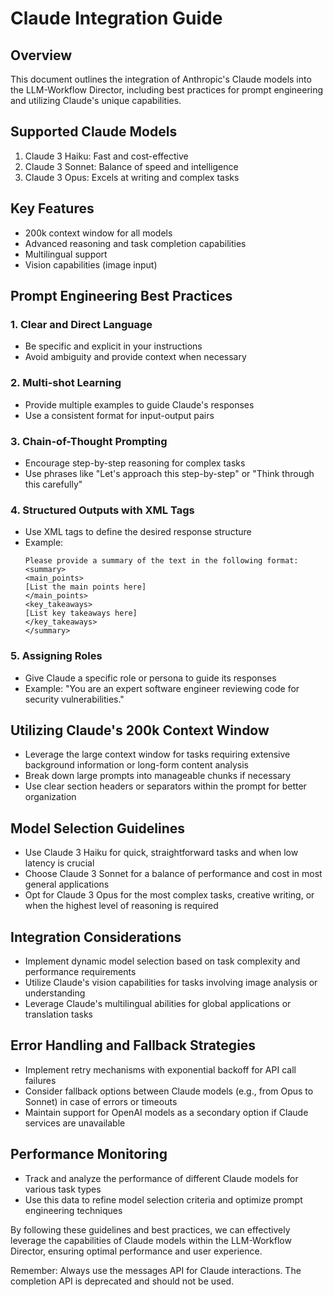# Claude Integration Guide

## Overview
This document outlines the integration of Anthropic's Claude models into the LLM-Workflow Director, including best practices for prompt engineering and utilizing Claude's unique capabilities.

## Supported Claude Models
1. Claude 3 Haiku: Fast and cost-effective
2. Claude 3 Sonnet: Balance of speed and intelligence
3. Claude 3 Opus: Excels at writing and complex tasks

## Key Features
- 200k context window for all models
- Advanced reasoning and task completion capabilities
- Multilingual support
- Vision capabilities (image input)

## Prompt Engineering Best Practices

### 1. Clear and Direct Language
- Be specific and explicit in your instructions
- Avoid ambiguity and provide context when necessary

### 2. Multi-shot Learning
- Provide multiple examples to guide Claude's responses
- Use a consistent format for input-output pairs

### 3. Chain-of-Thought Prompting
- Encourage step-by-step reasoning for complex tasks
- Use phrases like "Let's approach this step-by-step" or "Think through this carefully"

### 4. Structured Outputs with XML Tags
- Use XML tags to define the desired response structure
- Example:
  ```
  Please provide a summary of the text in the following format:
  <summary>
  <main_points>
  [List the main points here]
  </main_points>
  <key_takeaways>
  [List key takeaways here]
  </key_takeaways>
  </summary>
  ```

### 5. Assigning Roles
- Give Claude a specific role or persona to guide its responses
- Example: "You are an expert software engineer reviewing code for security vulnerabilities."

## Utilizing Claude's 200k Context Window
- Leverage the large context window for tasks requiring extensive background information or long-form content analysis
- Break down large prompts into manageable chunks if necessary
- Use clear section headers or separators within the prompt for better organization

## Model Selection Guidelines
- Use Claude 3 Haiku for quick, straightforward tasks and when low latency is crucial
- Choose Claude 3 Sonnet for a balance of performance and cost in most general applications
- Opt for Claude 3 Opus for the most complex tasks, creative writing, or when the highest level of reasoning is required

## Integration Considerations
- Implement dynamic model selection based on task complexity and performance requirements
- Utilize Claude's vision capabilities for tasks involving image analysis or understanding
- Leverage Claude's multilingual abilities for global applications or translation tasks

## Error Handling and Fallback Strategies
- Implement retry mechanisms with exponential backoff for API call failures
- Consider fallback options between Claude models (e.g., from Opus to Sonnet) in case of errors or timeouts
- Maintain support for OpenAI models as a secondary option if Claude services are unavailable

## Performance Monitoring
- Track and analyze the performance of different Claude models for various task types
- Use this data to refine model selection criteria and optimize prompt engineering techniques

By following these guidelines and best practices, we can effectively leverage the capabilities of Claude models within the LLM-Workflow Director, ensuring optimal performance and user experience.

Remember: Always use the messages API for Claude interactions. The completion API is deprecated and should not be used.

